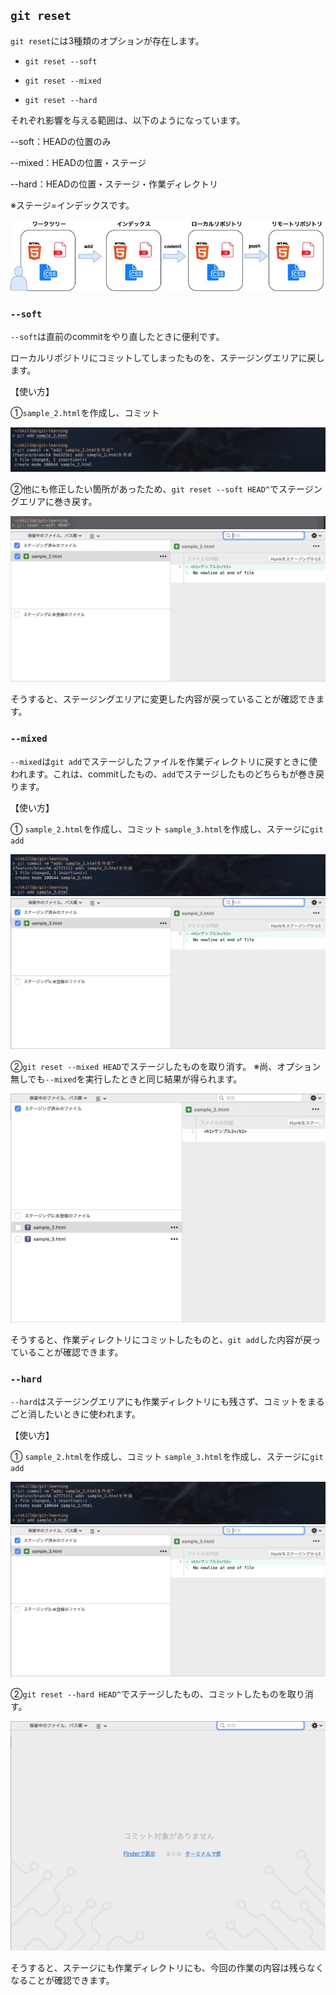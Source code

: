 ## `git reset`

`git reset`には3種類のオプションが存在します。

* `git reset --soft`

* `git reset --mixed`

* `git reset --hard`

それぞれ影響を与える範囲は、以下のようになっています。

--soft：HEADの位置のみ

--mixed：HEADの位置・ステージ

--hard：HEADの位置・ステージ・作業ディレクトリ

※ステージ=インデックスです。

<div style="text-align: center;">
<img src="../images/worktree.jpg" alt="リポジトリ概念図">
</div>

### `--soft`

`--soft`は直前のcommitをやり直したときに便利です。

ローカルリポジトリにコミットしてしまったものを、ステージングエリアに戻します。

【使い方】

①`sample_2.html`を作成し、コミット

<div style="text-align: center;">
<img src="../images/commit3.jpg" alt="コミット画像">
</div>

②他にも修正したい箇所があったため、`git reset --soft HEAD^`でステージングエリアに巻き戻す。

<div style="text-align: center;">
<img src="../images/reset-soft.jpg" alt="リセットソフト画像">
</div>

<div style="text-align: center;">
<img src="../images/reset-soft-sourcetree.jpg" alt="リセットソフト画像">
</div>

そうすると、ステージングエリアに変更した内容が戻っていることが確認できます。

### `--mixed`

`--mixed`は`git add`でステージしたファイルを作業ディレクトリに戻すときに使われます。これは、commitしたもの、`add`でステージしたものどちらもが巻き戻ります。

【使い方】

①
`sample_2.html`を作成し、コミット
`sample_3.html`を作成し、ステージに`git add`

<div style="text-align: center;">
<img src="../images/add-commit.jpg" alt="git-addとコミット画像">
</div>


<div style="text-align: center;">
<img src="../images/git-add-commit-sourcetree.jpg" alt="git-add画像">
</div>

②`git reset --mixed HEAD`でステージしたものを取り消す。
※尚、オプション無しでも`--mixed`を実行したときと同じ結果が得られます。

<div style="text-align: center;">
<img src="../images/reset-mixed.jpg" alt="リセットミックス画像">
</div>

そうすると、作業ディレクトリにコミットしたものと、`git add`した内容が戻っていることが確認できます。

### `--hard`
`--hard`はステージングエリアにも作業ディレクトリにも残さず、コミットをまるごと消したいときに使われます。

【使い方】

①
`sample_2.html`を作成し、コミット
`sample_3.html`を作成し、ステージに`git add`

<div style="text-align: center;">
<img src="../images/add-commit.jpg" alt="git-addとコミット画像">
</div>

<div style="text-align: center;">
<img src="../images/git-add-commit-sourcetree.jpg" alt="git-add画像">
</div>

②`git reset --hard HEAD^`でステージしたもの、コミットしたものを取り消す。

<div style="text-align: center;">
<img src="../images/reset-hard.jpg" alt="リセットハード画像">
</div>

そうすると、ステージにも作業ディレクトリにも、今回の作業の内容は残らなくなることが確認できます。
